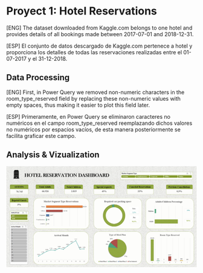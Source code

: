 # Proyect 1: Hotel Reservations

<p> [ENG] The dataset downloaded from Kaggle.com belongs to one hotel and provides details of all bookings made between 2017-07-01 and 2018-12-31. </p>

<p> [ESP] El conjunto de datos descargado de Kaggle.com pertenece a hotel y proporciona los detalles de todas las reservaciones realizadas entre el 01-07-2017 y el 31-12-2018. </p>

## Data Processing

[ENG] First, in Power Query we removed non-numeric characters in the room_type_reserved field by replacing these non-numeric values with empty spaces, thus making it easier to plot this field later.

[ESP] Primeramente, en Power Query se eliminaron caracteres no numéricos en el campo room_type_reserved reemplazando dichos valores no numéricos por espacios vacíos, de esta manera posteriormente se facilita graficar este campo.

## Analysis & Vizualization

![image](https://github.com/Fraan-Lab/Excel-Portfolio/blob/main/Hotel%20Reservations/Hotel-Reservation-Dashboard.png)
